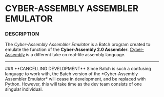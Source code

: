 # CYBER-ASSEMBLY ASSEMBLER EMULATOR
### **DESCRIPTION**
The *Cyber-Assembly Assembler Emulator* is a Batch program created to emulate the function of the **Cyber-Assembly 2.0 Assembler**. [Cyber-Assembly](https://docs.google.com/document/d/167ZkO1DiCTqaZYwqbe9dFA56oH-8F5ItjUlvjn_d4Ng/edit?usp=sharing) is a different take on real-life assembly language.
<br>
<hr>
### **CANCELLING DEVELOPMENT**
Since Batch is such a confusing language to work with, the Batch version of the *Cyber-Assembly Assembler Emulator* will cease in development, and be replaced with Python. However, this will take time as the dev team consists of one singular individual.
